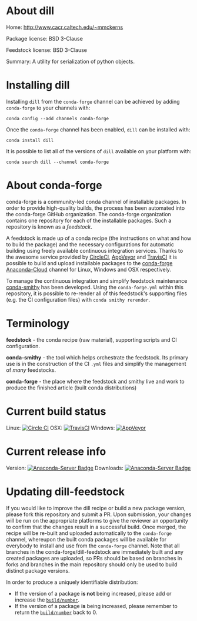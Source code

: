 About dill
==========

Home: http://www.cacr.caltech.edu/~mmckerns

Package license: BSD 3-Clause

Feedstock license: BSD 3-Clause

Summary: A utility for serialization of python objects.



Installing dill
===============

Installing `dill` from the `conda-forge` channel can be achieved by adding `conda-forge` to your channels with:

```
conda config --add channels conda-forge
```

Once the `conda-forge` channel has been enabled, `dill` can be installed with:

```
conda install dill
```

It is possible to list all of the versions of `dill` available on your platform with:

```
conda search dill --channel conda-forge
```



About conda-forge
=================

conda-forge is a community-led conda channel of installable packages.
In order to provide high-quality builds, the process has been automated into the
conda-forge GitHub organization. The conda-forge organization contains one repository
for each of the installable packages. Such a repository is known as a *feedstock*.

A feedstock is made up of a conda recipe (the instructions on what and how to build
the package) and the necessary configurations for automatic building using freely
available continuous integration services. Thanks to the awesome service provided by
[CircleCI](https://circleci.com/), [AppVeyor](http://www.appveyor.com/)
and [TravisCI](https://travis-ci.org/) it is possible to build and upload installable
packages to the [conda-forge](https://anaconda.org/conda-forge)
[Anaconda-Cloud](http://docs.anaconda.org/) channel for Linux, Windows and OSX respectively.

To manage the continuous integration and simplify feedstock maintenance
[conda-smithy](http://github.com/conda-forge/conda-smithy) has been developed.
Using the ``conda-forge.yml`` within this repository, it is possible to re-render all of
this feedstock's supporting files (e.g. the CI configuration files) with ``conda smithy rerender``.


Terminology
===========

**feedstock** - the conda recipe (raw material), supporting scripts and CI configuration.

**conda-smithy** - the tool which helps orchestrate the feedstock.
                   Its primary use is in the construction of the CI ``.yml`` files
                   and simplify the management of *many* feedstocks.

**conda-forge** - the place where the feedstock and smithy live and work to
                  produce the finished article (built conda distributions)

Current build status
====================

Linux: [![Circle CI](https://circleci.com/gh/conda-forge/dill-feedstock.svg?style=shield)](https://circleci.com/gh/conda-forge/dill-feedstock)
OSX: [![TravisCI](https://travis-ci.org/conda-forge/dill-feedstock.svg?branch=master)](https://travis-ci.org/conda-forge/dill-feedstock)
Windows: [![AppVeyor](https://ci.appveyor.com/api/projects/status/github/conda-forge/dill-feedstock?svg=True)](https://ci.appveyor.com/project/conda-forge/dill-feedstock/branch/master)

Current release info
====================
Version: [![Anaconda-Server Badge](https://anaconda.org/conda-forge/dill/badges/version.svg)](https://anaconda.org/conda-forge/dill)
Downloads: [![Anaconda-Server Badge](https://anaconda.org/conda-forge/dill/badges/downloads.svg)](https://anaconda.org/conda-forge/dill)


Updating dill-feedstock
=======================

If you would like to improve the dill recipe or build a new
package version, please fork this repository and submit a PR. Upon submission,
your changes will be run on the appropriate platforms to give the reviewer an
opportunity to confirm that the changes result in a successful build. Once
merged, the recipe will be re-built and uploaded automatically to the
`conda-forge` channel, whereupon the built conda packages will be available for
everybody to install and use from the `conda-forge` channel.
Note that all branches in the conda-forge/dill-feedstock are
immediately built and any created packages are uploaded, so PRs should be based
on branches in forks and branches in the main repository should only be used to
build distinct package versions.

In order to produce a uniquely identifiable distribution:
 * If the version of a package **is not** being increased, please add or increase
   the [``build/number``](http://conda.pydata.org/docs/building/meta-yaml.html#build-number-and-string).
 * If the version of a package **is** being increased, please remember to return
   the [``build/number``](http://conda.pydata.org/docs/building/meta-yaml.html#build-number-and-string)
   back to 0.
